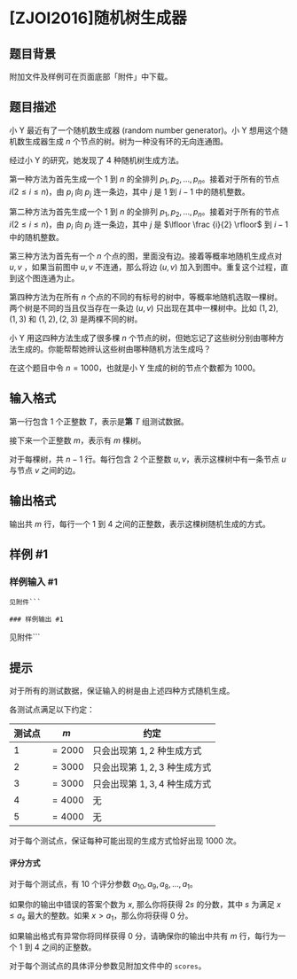 # [ZJOI2016]随机树生成器

## 题目背景

附加文件及样例可在页面底部「附件」中下载。

## 题目描述

小 Y 最近有了一个随机数生成器 (random number generator)。小 Y 想用这个随机数生成器生成 $n$ 个节点的树。树为一种没有环的无向连通图。

经过小 Y 的研究，她发现了 $4$ 种随机树生成方法。

第一种方法为首先生成一个 $1$ 到 $n$ 的全排列 $p_1,p_2,…,p_n$。接着对于所有的节点 $i (2 \leq i \leq n)$，由 $p_i$ 向 $p_j$ 连一条边，其中 $j$ 是 $1$ 到 $i-1$ 中的随机整数。

第二种方法为首先生成一个 $1$ 到 $n$ 的全排列 $p_1,p_2,…,p_n$。接着对于所有的节点 $i (2 \leq i \leq n)$，由 $p_i$ 向 $p_j$ 连一条边，其中 $j$ 是 $\lfloor \frac {i}{2} \rfloor$ 到 $i-1$ 中的随机整数。

第三种方法为首先有一个 $n$ 个点的图，里面没有边。接着等概率地随机生成点对 $u,v$ ，如果当前图中 $u,v$ 不连通，那么将边 $(u,v)$ 加入到图中。重复这个过程，直到这个图连通为止。

第四种方法为在所有 $n$ 个点的不同的有标号的树中，等概率地随机选取一棵树。两个树是不同的当且仅当存在一条边 $(u,v)$ 只出现在其中一棵树中。比如 $(1,2),(1,3)$ 和 $(1,2),(2,3)$ 是两棵不同的树。

小 Y 用这四种方法生成了很多棵 $n$ 个节点的树，但她忘记了这些树分别由哪种方法生成的。你能帮帮她辨认这些树由哪种随机方法生成吗？

在这个题目中令 $n=1000$，也就是小 Y 生成的树的节点个数都为 $1000$。

## 输入格式

第一行包含 $1$ 个正整数 $T$，表示是**第** $T$ 组测试数据。

接下来一个正整数 $m$，表示有 $m$ 棵树。

对于每棵树，共 $n-1$ 行。每行包含 $2$ 个正整数 $u,v$，表示这棵树中有一条节点 $u$ 与节点 $v$ 之间的边。

## 输出格式

输出共 $m$ 行，每行一个 $1$ 到 $4$ 之间的正整数，表示这棵树随机生成的方式。

## 样例 #1

### 样例输入 #1
```
见附件```

### 样例输出 #1

```
见附件```

## 提示

对于所有的测试数据，保证输入的树是由上述四种方式随机生成。  

各测试点满足以下约定：   

| 测试点 | $m$ | 约定|
| --- | --- | --- |
| 1 | $=2000$ | 只会出现第 $1,2$ 种生成方式 |
| 2 | $=3000$ | 只会出现第 $1,2,3$ 种生成方式 |
| 3 | $=3000$ | 只会出现第 $1,3,4$ 种生成方式 |
| 4 | $=4000$ | 无 |
| 5 | $=4000$ | 无 |

对于每个测试点，保证每种可能出现的生成方式恰好出现 $1000$ 次。

#### 评分方式

对于每个测试点，有 $10$ 个评分参数 $a_{10},a_9,a_8,…,a_1$。

如果你的输出中错误的答案个数为 $x$, 那么你将获得 $2s$ 的分数，其中 $s$ 为满足 $x \leq a_s$ 最大的整数。如果 $x>a_1$，那么你将获得 $0$ 分。

如果输出格式有异常你将同样获得 $0$ 分，请确保你的输出中共有 $m$ 行，每行为一个 $1$ 到 $4$ 之间的正整数。

对于每个测试点的具体评分参数见附加文件中的 `scores`。
